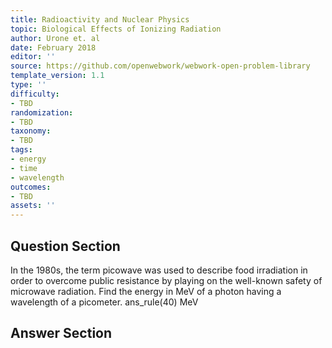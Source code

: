 ```yaml
---
title: Radioactivity and Nuclear Physics
topic: Biological Effects of Ionizing Radiation
author: Urone et. al
date: February 2018
editor: ''
source: https://github.com/openwebwork/webwork-open-problem-library
template_version: 1.1
type: ''
difficulty:
- TBD
randomization:
- TBD
taxonomy:
- TBD
tags:
- energy
- time
- wavelength
outcomes:
- TBD
assets: ''
---
```


## Question Section 

In the 1980s, the term picowave was used to describe food irradiation in order to overcome public resistance by playing on the well-known safety of microwave radiation. Find the energy in MeV of a photon having a wavelength of a picometer. 
ans_rule(40) MeV



## Answer Section

